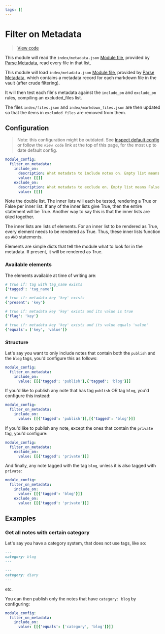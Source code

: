 ```yaml
---
tags: []
---
```

# Filter on Metadata

> [View code](https://github.com/obsidian-html/obsidian-html/blob/master/obsidianhtml/modules/builtin/filter_on_metadata.py)

This module will read the `index/metadata.json` [Module file](../../Configurations/Modules/Concepts/Module%20file.md), provided by [Parse Metadata](../../Configurations/Modules/Parse%20Metadata.md), read every file in that list, 

This module will load `index/metadata.json` [Module file](../../Configurations/Modules/Concepts/Module%20file.md), provided by [Parse Metadata](../../Configurations/Modules/Parse%20Metadata.md), which contains a metadata record for each markdown file in the vault (after crude filtering).

It will then test each file's metadata against the `include_on` and `exclude_on` rules, compiling an excluded_files list.

The files `index/files.json` and `index/markdown_files.json` are then updated so that the items in `excluded_files` are removed from them.

## Configuration
> Note: this configuration might be outdated. See [Inspect default config](../../Instructions/Inspect%20default%20config.md) or follow the `view code` link at the top of this page, for the most up to date default config.

``` yaml
module_config:
  filter_on_metadata:
    include_on: 
      description: What metadata to include notes on. Empty list means True by default.
      value: [[]]
    exclude_on: 
      description: What metadata to exclude on. Empty list means False by default
      value: [[]]
```


Note the double list. The inner lists will each be tested, rendering a True or False per inner list. If any of the inner lists give True, then the entire statement will be True. Another way to say this is that the inner lists are `OR`ed together.

The inner lists are lists of elements. For an inner list to be rendered as True, every element needs to be rendered as True. Thus, these inner lists function as `AND` statements.

Elements are simple dicts that tell the module what to look for in the metadata. If present, it will be rendered as True.

### Available elements
The elements available at time of writing are:

``` yaml
# true if: tag with tag_name exists
{'tagged': 'tag_name'}

# true if: metadata key 'key' exists
{'present': 'key'}

# true if: metadata key 'key' exists and its value is true
{'flag': 'key'}

# true if: metadata key 'key' exists and its value equals 'value'
{'equals': ['key', 'value']}
```


### Structure
Let's say you want to only include notes that contain both the `publish` and the `blog` tags, you'd configure this as follows:

``` yaml
module_config:
  filter_on_metadata:
    include_on:
      value: [[{'tagged': 'publish'},{'tagged': 'blog'}]] 
```


If you'd like to publish any note that has tag `publish` OR tag `blog`, you'd configure this instead:

``` yaml
module_config:
  filter_on_metadata:
    include_on:
      value: [[{'tagged': 'publish'}],[{'tagged': 'blog'}]] 
```


If you'd like to publish any note, except the ones that contain the `private` tag, you'd configure:

``` yaml
module_config:
  filter_on_metadata:
    exclude_on: 
      value: [[{'tagged': 'private'}]] 
```


And finally, any note tagged with the tag `blog`, unless it is also tagged with `private`:

``` yaml
module_config:
  filter_on_metadata:
    include_on:
      value: [[{'tagged': 'blog'}]] 
    exclude_on:
      value: [[{'tagged': 'private'}]] 
```


## Examples
### Get all notes with certain category
Let's say you have a category system, that does not use tags, like so:

``` md
---
category: blog
--- 
```


``` md
---
category: diary
--- 
```


etc.

You can then publish only the notes that have `category: blog` by configuring:

``` yaml
module_config:
  filter_on_metadata:
    include_on:
      value: [[{'equals': ['category', 'blog']}]] 
```






